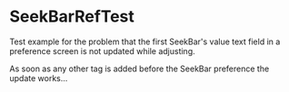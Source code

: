 SeekBarRefTest
==============

Test example for the problem that the first SeekBar's value text field
in a preference screen is not updated while adjusting.

As soon as any other tag is added before the SeekBar preference the update works... 
